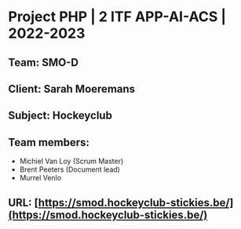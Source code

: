 # Project PHP | 2 ITF APP-AI-ACS | 2022-2023

## Team: SMO-D
## Client: Sarah Moeremans
## Subject: Hockeyclub
## Team members:
- Michiel Van Loy (Scrum Master)
- Brent Peeters (Document lead)
- Murrel Venlo

## URL: [https://smod.hockeyclub-stickies.be/](https://smod.hockeyclub-stickies.be/)
